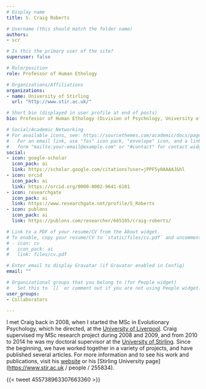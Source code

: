 ```yaml
---
# Display name
title: S. Craig Roberts

# Username (this should match the folder name)
authors:
- scr

# Is this the primary user of the site?
superuser: false

# Role/position
role: Professor of Human Ethology

# Organizations/Affiliations
organizations:
- name: University of Stirling
  url: "http://www.stir.ac.uk/"

# Short bio (displayed in user profile at end of posts)
bio: Professor of Human Ethology (Division of Psychology, University of Stirling, Stirling, UK), and President of the [International Society for Human Ethology (ISHE)](http://www.ishe.org/).

# Social/Academic Networking
# For available icons, see: https://sourcethemes.com/academic/docs/page-builder/#icons
#   For an email link, use "fas" icon pack, "envelope" icon, and a link in the
#   form "mailto:your-email@example.com" or "#contact" for contact widget.
social:
- icon: google-scholar
  icon_pack: ai
  link: https://scholar.google.com/citations?user=jPPF5y0AAAAJ&hl
- icon: orcid
  icon_pack: ai
  link: https://orcid.org/0000-0002-9641-6101
- icon: researchgate
  icon_pack: ai
  link: https://www.researchgate.net/profile/S_Roberts
- icon: publons
  icon_pack: ai
  link: https://publons.com/researcher/665105/craig-roberts/

# Link to a PDF of your resume/CV from the About widget.
# To enable, copy your resume/CV to `static/files/cv.pdf` and uncomment the lines below.
# - icon: cv
#   icon_pack: ai
#   link: files/cv.pdf

# Enter email to display Gravatar (if Gravatar enabled in Config)
email: ""

# Organizational groups that you belong to (for People widget)
#   Set this to `[]` or comment out if you are not using People widget.
user_groups:
- Collaborators

---
```


I met Craig back in 2008, when I started the MSc in Evolutionary Psychology, which he directed, at the [University of Liverpool](https://www.liverpool.ac.uk/). Craig supervised my MSc research project during 2008 and 2009, and from 2010 to 2014 he was my doctoral supervisor at the [University of Stirling](http://www.stir.ac.uk/). Since the beginning, we have worked together in a variety of projects, and have published several articles. For more information and to see his work and publications, visit his [website](https://www.scraigroberts.com/) or his [Stirling University page](https://www.stir.ac.uk / people / 255834).

{{< tweet 455738963307663360 >}}
